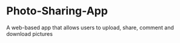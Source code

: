 # Photo-Sharing-App
A web-based app that allows users to upload, share, comment and download pictures
